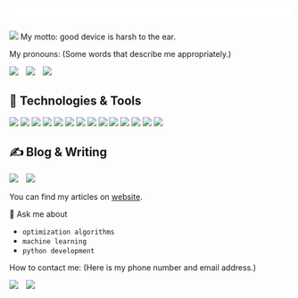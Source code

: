 <div align="center">
    <img src="./images/about.gif">
</div>

<img src="https://emojis.slackmojis.com/emojis/images/1531849430/4246/blob-sunglasses.gif?1531849430" width="30"/> My motto: good device is harsh to the ear.

My pronouns: (Some words that describe me appropriately.)

![](https://img.shields.io/badge/%F0%9F%99%8B%E2%80%8D-creativity-critical)&emsp;![](https://img.shields.io/badge/%F0%9F%92%A1-self--driven-critical)&emsp;![](https://img.shields.io/badge/%E2%9C%A8-positive-critical)

## 🔧 Technologies & Tools

![](https://img.shields.io/badge/Code-Python-informational?style=flat&logo=python&logoColor=white&color=2bbc8a)
![](https://img.shields.io/badge/Community-PyPi-informational?style=flat&logo=pypi&logoColor=white&color=2bbc8a)
![](https://img.shields.io/badge/Tool-Anaconda-informational?style=flat&logo=anaconda&logoColor=white&color=2bbc8a)
![](https://img.shields.io/badge/Framework-PyTorch-informational?style=flat&logo=pytorch&logoColor=white&color=2bbc8a)
![](https://img.shields.io/badge/IDE-Visual_Studio-informational?style=flat&logo=visual-studio&logoColor=white&color=2bbc8a)
![](https://img.shields.io/badge/Editor-Jupyter-informational?style=flat&logo=jupyter&logoColor=white&color=2bbc8a)
![](https://img.shields.io/badge/Code-Java-informational?style=flat&logo=java&logoColor=white&color=2bbc8a)
![](https://img.shields.io/badge/IDE-Eclipse-informational?style=flat&logo=eclipse&logoColor=white&color=2bbc8a)
![](https://img.shields.io/badge/Code-MySQL-informational?style=flat&logo=mysql&logoColor=white&color=2bbc8a)
![](https://img.shields.io/badge/Code-C-informational?style=flat&logo=c&logoColor=white&color=2bbc8a)
![](https://img.shields.io/badge/IDE-CLion-informational?style=flat&logo=clion&leogoColor=white&color=2bbc8a)
![](https://img.shields.io/badge/Tool-Git-informational?style=flat&logo=git&logoColor=white&color=2bbc8a)
![](https://img.shields.io/badge/Editor-Sublime_Text-informational?style=flat&logo=sublime-text&logoColor=white&color=2bbc8a)
![](https://img.shields.io/badge/Code-Rust-informational?style=flat&logo=rust&logoColor=white&color=2bbc8a)

## &#x270d; Blog & Writing

![](https://img.shields.io/badge/CSDN-%EF%BC%9E200%20followers-informational)&emsp;![](https://img.shields.io/badge/Pageviews-%EF%BC%9E10w-informational)

You can find my articles on [website](https://blog.csdn.net/linjing_zyq).

💬 Ask me about

- `optimization algorithms`
- `machine learning`
- `python development`

How to contact me: (Here is my phone number and email address.)

![](https://img.shields.io/badge/%F0%9F%93%9E-18207129058-grey)&emsp;![](https://img.shields.io/badge/%E2%9C%89-1439313331%40qq.com-grey) 